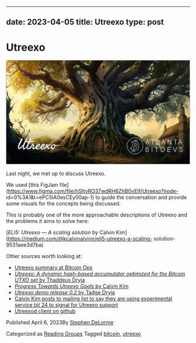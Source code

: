 
---
date: 2023-04-05
title: Utreexo
type: post
---
# Utreexo

![](content/uploads/2023/04/ATLBitDevs_Utreexo-1568x882.jpg)

Last night, we met up to discuss Utreexo.

We used [this FigJam
file](https://www.figma.com/file/hSItyRO37wdRH6ZhB0vEIf/Utreexo?node-
id=0%3A1&t=ePC5lA0esCEy00ap-1) to guide the conversation and provide some
visuals for the concepts being discussed.

This is probably one of the more approachable descriptions of Utreexo and the
problems it aims to solve here:

[_ELI5: Utreexo — A scaling solution_ by Calvin
Kim](https://medium.com/@kcalvinalvinn/eli5-utreexo-a-scaling-
solution-9531aee3d7ba)

Other sources worth looking at:

  * [Utreexo summary at Bitcoin Ops](https://bitcoinops.org/en/topics/utreexo/)
  * [ _Utreexo: A dynamic hash-based accumulator optimized for the Bitcoin UTXO set_ by Thaddeus Dryja](https://eprint.iacr.org/2019/611.pdf)
  * [ _Progress Towards Utreexo Goals_ by Calvin Kim](https://blog.bitmex.com/progress-towards-utreexo-goals/)
  * [ _Utreexo demo release 0.2_ by Tadge Dryja](https://medium.com/mit-media-lab-digital-currency-initiative/utreexo-demo-release-0-2-ac40a1223a38)
  * [Calvin Kim posts to mailing list to say they are using experimental service bit 24 to signal for Utreexo support](https://lists.linuxfoundation.org/pipermail/bitcoin-dev/2023-March/021515.html)
  * [Utreexod client on github](https://github.com/utreexo/utreexod)

Published April 6, 2023By [Stephen DeLorme](author/stephen/index.html)

Categorized as [Reading Groups](category/reading-groups/index.html) Tagged
[bitcoin](tag/bitcoin/index.html), [utreexo](tag/utreexo/index.html)

#